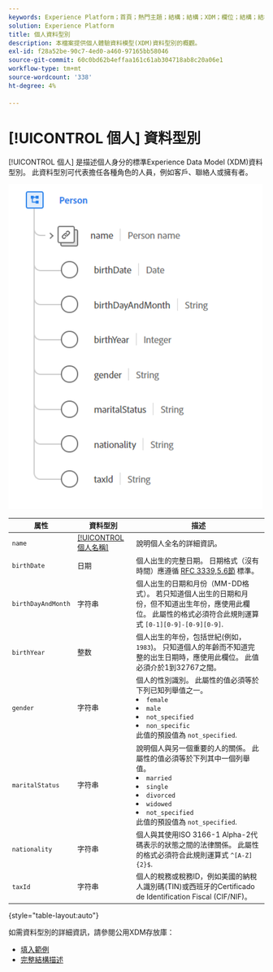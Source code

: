 ```yaml
---
keywords: Experience Platform；首頁；熱門主題；結構；結構；XDM；欄位；結構；結構；人員；資料型別；資料型別；
solution: Experience Platform
title: 個人資料型別
description: 本檔案提供個人體驗資料模型(XDM)資料型別的概觀。
exl-id: f28a52be-90c7-4ed0-a460-97165bb58046
source-git-commit: 60c0bd62b4effaa161c61ab304718ab8c20a06e1
workflow-type: tm+mt
source-wordcount: '338'
ht-degree: 4%

---
```


# [!UICONTROL 個人] 資料型別

[!UICONTROL 個人] 是描述個人身分的標準Experience Data Model (XDM)資料型別。 此資料型別可代表擔任各種角色的人員，例如客戶、聯絡人或擁有者。

<img src="../images/data-types/person.PNG" width="500" /><br />

| 属性 | 資料型別 | 描述 |
| --- | --- | --- |
| `name` | [[!UICONTROL 個人名稱]](./person-name.md) | 說明個人全名的詳細資訊。 |
| `birthDate` | 日期 | 個人出生的完整日期。 日期格式（沒有時間）應遵循 [RFC 3339,5.6節](https://tools.ietf.org/html/rfc3339#section-5.6) 標準。 |
| `birthDayAndMonth` | 字符串 | 個人出生的日期和月份（MM-DD格式）。 若只知道個人出生的日期和月份，但不知道出生年份，應使用此欄位。 此屬性的格式必須符合此規則運算式 `[0-1][0-9]-[0-9][0-9]`. |
| `birthYear` | 整数 | 個人出生的年份，包括世紀(例如， `1983`)。 只知道個人的年齡而不知道完整的出生日期時，應使用此欄位。 此值必須介於1到32767之間。 |
| `gender` | 字符串 | 個人的性別識別。 此屬性的值必須等於下列已知列舉值之一。 <li> `female` </li> <li> `male` </li> <li> `not_specified` </li> <li> `non_specific` </li> 此值的預設值為 `not_specified`. |
| `maritalStatus` | 字符串 | 說明個人與另一個重要的人的關係。 此屬性的值必須等於下列其中一個列舉值。 <li> `married` </li> <li> `single` </li> <li> `divorced` </li> <li> `widowed` </li> <li> `not_specified` </li> 此值的預設值為 `not_specified`. |
| `nationality` | 字符串 | 個人與其使用ISO 3166-1 Alpha-2代碼表示的狀態之間的法律關係。 此屬性的格式必須符合此規則運算式 `^[A-Z]{2}$`. |
| `taxId` | 字符串 | 個人的稅務或稅務ID，例如美國的納稅人識別碼(TIN)或西班牙的Certificado de Identification Fiscal (CIF/NIF)。 |

{style="table-layout:auto"}

如需資料型別的詳細資訊，請參閱公用XDM存放庫：

* [填入範例](https://github.com/adobe/xdm/blob/master/components/datatypes/person/person.example.1.json)
* [完整結構描述](https://github.com/adobe/xdm/blob/master/components/datatypes/person/person.schema.json)
